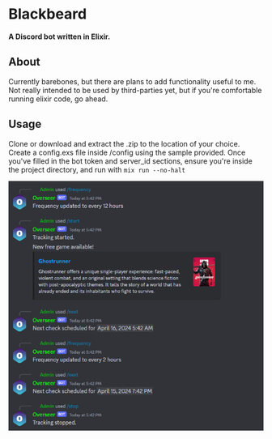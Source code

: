 # Blackbeard

**A Discord bot written in Elixir.**

## About
Currently barebones, but there are plans to add functionality useful to me. Not really intended to be used by third-parties yet, but if you're comfortable running elixir code, go ahead.

## Usage

Clone or download and extract the .zip to the location of your choice. Create a config.exs file inside /config using the sample provided. Once you've filled in the bot token and server_id sections, ensure you're inside the project directory, and run with `mix run --no-halt`

![image](resources/example.png)

